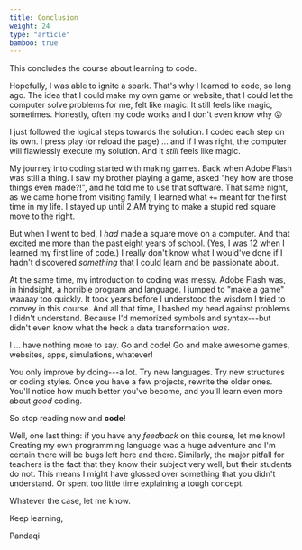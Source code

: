 ```yaml
---
title: Conclusion
weight: 24
type: "article"
bamboo: true
---
```


This concludes the course about learning to code. 

Hopefully, I was able to ignite a spark. That's why I learned to code, so long ago. The idea that I could make my own game or website, that I could let the computer solve problems for me, felt like magic. It still feels like magic, sometimes. Honestly, often my code works and I don't even know why 😛

I just followed the logical steps towards the solution. I coded each step on its own. I press play (or reload the page) ... and if I was right, the computer will flawlessly execute my solution. And it _still_ feels like magic.

My journey into coding started with making games. Back when Adobe Flash was still a thing. I saw my brother playing a game, asked "hey how are those things even made?!", and he told me to use that software. That same night, as we came home from visiting family, I learned what `+=` meant for the first time in my life. I stayed up until 2 AM trying to make a stupid red square move to the right. 

But when I went to bed, I _had_ made a square move on a computer. And that excited me more than the past eight years of school. (Yes, I was 12 when I learned my first line of code.) I really don't know what I would've done if I hadn't discovered _something_ that I could learn and be passionate about.

At the same time, my introduction to coding was messy. Adobe Flash was, in hindsight, a horrible program and language. I jumped to "make a game" waaaay too quickly. It took years before I understood the wisdom I tried to convey in this course. And all that time, I bashed my head against problems I didn't understand. Because I'd memorized symbols and syntax---but didn't even know what the heck a data transformation _was_.

I ... have nothing more to say. Go and code! Go and make awesome games, websites, apps, simulations, whatever!

You only improve by doing---a lot. Try new languages. Try new structures or coding styles. Once you have a few projects, rewrite the older ones. You'll notice how much better you've become, and you'll learn even more about _good_ coding.

So stop reading now and **code**!

Well, one last thing: if you have any _feedback_ on this course, let me know! Creating my own programming language was a huge adventure and I'm certain there will be bugs left here and there. Similarly, the major pitfall for teachers is the fact that they know their subject very well, but their students do not. This means I might have glossed over something that you didn't understand. Or spent too little time explaining a tough concept.

Whatever the case, let me know.

Keep learning,

Pandaqi